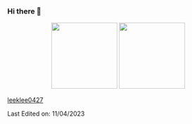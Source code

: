### Hi there 👋

<!--
**leeklee0427/leeklee0427** is a ✨ _special_ ✨ repository because its `README.md` (this file) appears on your GitHub profile.

Here are some ideas to get you started:

- 🔭 I’m currently working on ...
- 🌱 I’m currently learning ...
- 👯 I’m looking to collaborate on ...
- 🤔 I’m looking for help with ...
- 💬 Ask me about ...
- 📫 How to reach me: ...
- 😄 Pronouns: ...
- ⚡ Fun fact: ...
-->

<p align= "center">
  <img height= "150" src="https://github-readme-stats.vercel.app/api?username=leeklee0427&theme=react&show_icons=true&include_all_commits=true" />
  <img height= "150" src="https://github-readme-stats.vercel.app/api/top-langs/?username=leeklee0427&theme=react&layout=compact" />
</p>

[leeklee0427](https://github.com/leeklee0427)

Last Edited on: 11/04/2023

